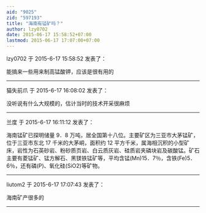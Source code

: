 ```yaml
---
aid: "9025"
zid: "597193"
title: "海南有锰矿吗？"
author: lzy0702
date: 2015-06-17 15:58:52+07:00
lastmod: 2015-06-17 17:07:00+07:00
---
```


lzy0702 于 2015-6-17 15:58:52 发表了：

能搞来一些用来制高锰酸钾，应该是很有用的

---

猫失前爪 于 2015-6-17 16:08:02 发表了：

没听说有什么大规模的，估计当时的技术开采很麻烦

---

兰度 于 2015-6-17 16:11:12 发表了：

海南锰矿已探明储量 9．8 万吨，居全国第十八位。主要矿区为三亚市大茅锰矿，位于三亚市东北 17 千米的大茅峒，面积约 12 平方千米，属海相沉积的小型矿床，岩性为石英砂岩、粉砂质页岩、白云质灰岩、硅质岩夹磷块岩及碳酸锰。矿石主要有菱锰矿、锰方解石、黑镁铁锰矿等，平均含锰(Mn)15．7％，含铁(Fe)5．6％，还有磷(P)、氧化硅(SiO2)等矿物。

---

liutom2 于 2015-6-17 17:07:43 发表了：

海南矿产很多的

---
